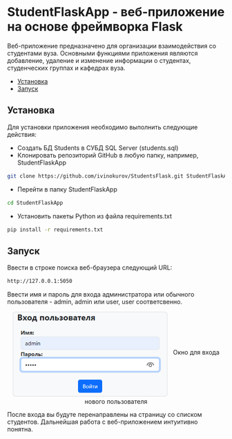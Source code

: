 # StudentFlaskApp - веб-приложение на основе фреймворка Flask  

Веб-приложение предназначено для организации взаимодействия со студентами вуза. Основными функциями приложения являются добавление, удаление и изменение информации о студентах, студенческих группах и кафедрах вуза.

- [Установка](#установка)
- [Запуск](#запуск)

## Установка
Для установки приложения необходимо выполнить следующие действия:
- Создать БД Students в СУБД SQL Server (students.sql)
- Клонировать репозиторий GitHub в любую папку, например, StudentFlaskApp
 ```bash
git clone https://github.com/ivinokurov/StudentsFlask.git StudentFlaskApp
```
- Перейти в папку StudentFlaskApp
 ```bash
cd StudentFlaskApp
```
- Установить пакеты Python из файла requirements.txt
 ```bash
pip install -r requirements.txt
```

## Запуск
Ввести в строке поиска веб-браузера следующий URL:
```bash
http://127.0.0.1:5050
```
Ввести имя и пароль для входа администратора или обычного пользователя - admin, admin или user, user соответсвенно.

<p align="center" width="100%">
    <img src="Images/Login.png" alt="Авторизация пользователя" width="360" align="middle">
    <span style="vertical-align: middle;">&nbsp;&nbsp;Окно для входа нового пользователя </span>
</p>

После входа вы будуте перенаправлены на страницу со списком студентов. Дальнейшая работа с веб-приложением интуитивно понятна.

